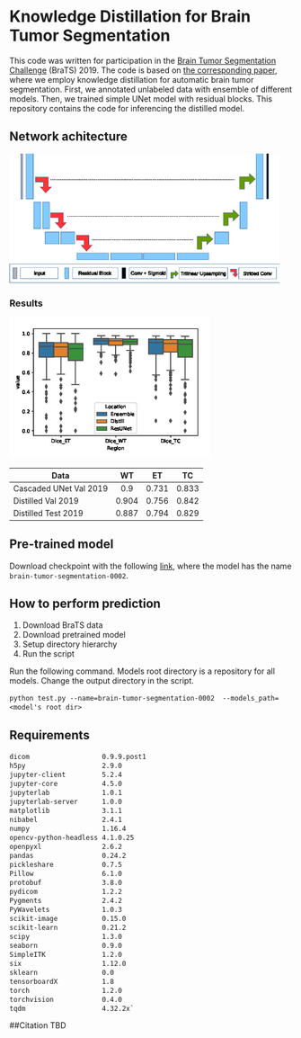 # Knowledge Distillation for Brain Tumor Segmentation
This code was written for participation in the [Brain Tumor Segmentation Challenge](http://braintumorsegmentation.org/) (BraTS) 2019.
The code is based on [the corresponding paper](TBD), where we employ knowledge distillation for automatic brain tumor segmentation.
First, we annotated unlabeled data with ensemble of different models. Then, we trained simple UNet model with residual blocks.
This repository contains the code for inferencing the distilled model.

## Network achitecture
<img src="media/ResUNet.png" alt="drawing" height="230"/>

### Results

<img src="media/test.png" alt="drawing" height="250"/><br/>


| Data        | WT           | ET  | TC |
| ------------- |:-------------:| :-----:|:----:|
| Cascaded UNet Val 2019 | 0.9      |    0.731 |0.833|
| Distilled Val 2019 | 0.904      |    0.756 |0.842|
| Distilled Test 2019 | 0.887      |    0.794 |0.829|



## Pre-trained model
Download checkpoint with the following [link](https://drive.google.com/file/d/1YX5B3fV_g7eDMIr2Ow5cN0CGNNIYn4Y0/view?usp=sharing), where the model has the name `brain-tumor-segmentation-0002`.


## How to perform prediction
1. Download BraTS data
2. Download pretrained model
3. Setup directory hierarchy
4. Run the script


Run the following command. Models root directory is a repository for all models. Change the output directory in the script.
```
python test.py --name=brain-tumor-segmentation-0002  --models_path=<model's root dir>
```

## Requirements
```
dicom                  0.9.9.post1
h5py                   2.9.0
jupyter-client         5.2.4      
jupyter-core           4.5.0      
jupyterlab             1.0.1      
jupyterlab-server      1.0.0    
matplotlib             3.1.1  
nibabel                2.4.1
numpy                  1.16.4      
opencv-python-headless 4.1.0.25    
openpyxl               2.6.2
pandas                 0.24.2
pickleshare            0.7.5      
Pillow                 6.1.0
protobuf               3.8.0
pydicom                1.2.2      
Pygments               2.4.2
PyWavelets             1.0.3
scikit-image           0.15.0      
scikit-learn           0.21.2      
scipy                  1.3.0      
seaborn                0.9.0
SimpleITK              1.2.0      
six                    1.12.0      
sklearn                0.0 
tensorboardX           1.8
torch                  1.2.0      
torchvision            0.4.0
tqdm                   4.32.2x`
```

##Citation
TBD